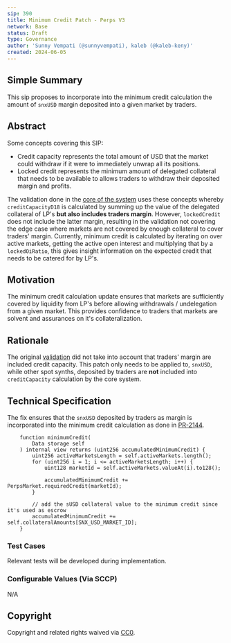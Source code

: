 ```yaml
---
sip: 390
title: Minimum Credit Patch - Perps V3
network: Base
status: Draft
type: Governance
author: 'Sunny Vempati (@sunnyvempati), kaleb (@kaleb-keny)'
created: 2024-06-05
---
```


<!--You can leave these HTML comments in your merged SIP and delete the visible duplicate text guides, they will not appear and may be helpful to refer to if you edit it again. This is the suggested template for new SIPs. Note that an SIP number will be assigned by an editor. When opening a pull request to submit your SIP, please use an abbreviated title in the filename, `sip-draft_title_abbrev.md`. The title should be 44 characters or less.-->

## Simple Summary

<!--"If you can't explain it simply, you don't understand it well enough." Simply describe the outcome the proposed changes intends to achieve. This should be non-technical and accessible to a casual community member.-->

This sip proposes to incorporate into  the minimum credit calculation the amount of `snxUSD` margin deposited into a given market by traders.

## Abstract

<!--A short (~200 word) description of the proposed change, the abstract should clearly describe the proposed change. This is what *will* be done if the SIP is implemented, not *why* it should be done or *how* it will be done. If the SIP proposes deploying a new contract, write, "we propose to deploy a new contract that will do x".-->

Some concepts covering this SIP:
- Credit capacity represents the total amount of USD that the market could withdraw if it were to immediately unwrap all its positions.
- Locked credit represents the minimum amount of delegated collateral that needs to be available to allows traders to withdraw their deposited margin and profits. 

The validation done in the [core of the system](https://github.com/Synthetixio/synthetix-v3/blob/cace699d1fb070042ca09a390c95548c31a5d025/protocol/synthetix/contracts/storage/Market.sol#L277) uses these concepts whereby `creditCapacityD18` is calculated by summing up the value of the delegated collateral of LP's **but also includes  traders margin**. However, `lockedCredit` does not include the latter margin, resulting in the validation not covering the edge case where markets are not covered by enough collateral to cover traders' margin.
Currently, minimum credit is calculated by iterating on over active markets, getting the active open interest and multiplying that by a `lockedOiRatio`, this gives insight information on the expected credit that needs to be catered for by LP's. 

## Motivation

<!--This is the problem statement. This is the *why* of the SIP. It should clearly explain *why* the current state of the protocol is inadequate.  It is critical that you explain *why* the change is needed, if the SIP proposes changing how something is calculated, you must address *why* the current calculation is inaccurate or wrong. This is not the place to describe how the SIP will address the issue!-->

The minimum credit calculation update ensures that markets are sufficiently covered by liquidity from LP's before allowing withdrawals / undelegation from a given market. This provides confidence to traders that markets are solvent and assurances on it's collateralization.

## Rationale

<!--This is where you explain the reasoning behind how you propose to solve the problem. Why did you propose to implement the change in this way, what were the considerations and trade-offs. The rationale fleshes out what motivated the design and why particular design decisions were made. It should describe alternate designs that were considered and related work. The rationale may also provide evidence of consensus within the community, and should discuss important objections or concerns raised during discussion.-->

The original [validation](https://github.com/Synthetixio/synthetix-v3/blob/cace699d1fb070042ca09a390c95548c31a5d025/protocol/synthetix/contracts/storage/Market.sol#L278) did not take into account that traders' margin are included credit capacity. This patch only needs to be applied to, `snxUSD`, while other spot synths, deposited by traders are **not** included into `creditCapacity` calculation by the core system.


## Technical Specification

<!--The technical specification should outline the public API of the changes proposed. That is, changes to any of the interfaces Synthetix currently exposes or the creations of new ones.-->

The fix ensures that the `snxUSD` deposited by traders as margin is incorporated into the minimum credit calculation as done in [PR-2144](https://github.com/Synthetixio/synthetix-v3/pull/2144).  

```solidity
    function minimumCredit(
        Data storage self
    ) internal view returns (uint256 accumulatedMinimumCredit) {
        uint256 activeMarketsLength = self.activeMarkets.length();
        for (uint256 i = 1; i <= activeMarketsLength; i++) {
            uint128 marketId = self.activeMarkets.valueAt(i).to128();

            accumulatedMinimumCredit += PerpsMarket.requiredCredit(marketId);
        }

        // add the sUSD collateral value to the minimum credit since it's used as escrow
        accumulatedMinimumCredit += self.collateralAmounts[SNX_USD_MARKET_ID];
    }
```

### Test Cases

<!--Test cases for an implementation are mandatory for SIPs but can be included with the implementation..-->

Relevant tests will be developed during implementation.

### Configurable Values (Via SCCP)

<!--Please list all values configurable via SCCP under this implementation.-->

N/A

## Copyright

Copyright and related rights waived via [CC0](https://creativecommons.org/publicdomain/zero/1.0/).
